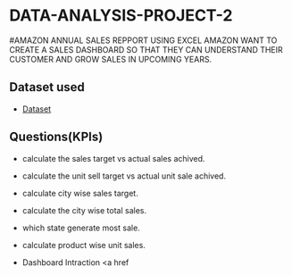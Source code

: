 # DATA-ANALYSIS-PROJECT-2 

#AMAZON ANNUAL SALES REPPORT USING EXCEL AMAZON WANT TO CREATE A SALES DASHBOARD SO THAT THEY CAN UNDERSTAND THEIR CUSTOMER AND GROW SALES IN UPCOMING YEARS.

## Dataset used 
- <a href="https://github.com/Monoj123991/DATA-ANALYSIS-PROJECT-2/blob/main/Sales%20Data.xlsx">Dataset</a>

## Questions(KPIs)
- calculate the sales target vs actual sales achived.
- calculate the unit sell target vs actual unit sale achived.
- calculate city wise sales target.
- calculate the city wise total sales.
- which state generate most sale.
- calculate product wise unit sales.

- Dashboard Intraction <a href
